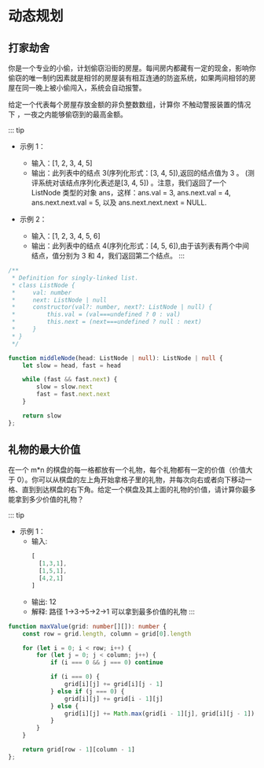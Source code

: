 
# 动态规划

## 打家劫舍

你是一个专业的小偷，计划偷窃沿街的房屋。每间房内都藏有一定的现金，影响你偷窃的唯一制约因素就是相邻的房屋装有相互连通的防盗系统，如果两间相邻的房屋在同一晚上被小偷闯入，系统会自动报警。

给定一个代表每个房屋存放金额的非负整数数组，计算你 不触动警报装置的情况下 ，一夜之内能够偷窃到的最高金额。

::: tip
- 示例 1：
    - 输入：[1, 2, 3, 4, 5]
    - 输出：此列表中的结点 3(序列化形式：[3, 4, 5]),返回的结点值为 3 。 (测评系统对该结点序列化表述是[3, 4, 5]) 。注意，我们返回了一个 ListNode 类型的对象 ans，这样：ans.val = 3, ans.next.val = 4, ans.next.next.val = 5, 以及 ans.next.next.next = NULL.

- 示例 2：
    - 输入：[1, 2, 3, 4, 5, 6]
    - 输出：此列表中的结点 4(序列化形式：[4, 5, 6]),由于该列表有两个中间结点，值分别为 3 和 4，我们返回第二个结点。
:::

<CodeGroup>
  <CodeGroupItem title="TS" active>

```ts
/**
 * Definition for singly-linked list.
 * class ListNode {
 *     val: number
 *     next: ListNode | null
 *     constructor(val?: number, next?: ListNode | null) {
 *         this.val = (val===undefined ? 0 : val)
 *         this.next = (next===undefined ? null : next)
 *     }
 * }
 */

function middleNode(head: ListNode | null): ListNode | null {
    let slow = head, fast = head

    while (fast && fast.next) {
        slow = slow.next
        fast = fast.next.next
    }

    return slow
};
```
  </CodeGroupItem>
</CodeGroup>

## 礼物的最大价值

在一个 m*n 的棋盘的每一格都放有一个礼物，每个礼物都有一定的价值（价值大于 0）。你可以从棋盘的左上角开始拿格子里的礼物，并每次向右或者向下移动一格、直到到达棋盘的右下角。给定一个棋盘及其上面的礼物的价值，请计算你最多能拿到多少价值的礼物？

::: tip
- 示例 1：
    - 输入: 
        ```js
        [
          [1,3,1],
          [1,5,1],
          [4,2,1]
        ]
        ```
    - 输出: 12
    - 解释: 路径 1→3→5→2→1 可以拿到最多价值的礼物
:::

<CodeGroup>
  <CodeGroupItem title="TS" active>

```ts
function maxValue(grid: number[][]): number {
    const row = grid.length, column = grid[0].length

    for (let i = 0; i < row; i++) {
        for (let j = 0; j < column; j++) {
            if (i === 0 && j === 0) continue

            if (i === 0) {
                grid[i][j] += grid[i][j - 1]
            } else if (j === 0) {
                grid[i][j] += grid[i - 1][j]
            } else {
                grid[i][j] += Math.max(grid[i - 1][j], grid[i][j - 1])
            }
        }
    }

    return grid[row - 1][column - 1]
};
```
  </CodeGroupItem>
</CodeGroup>
